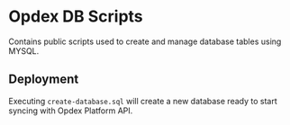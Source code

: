 # Opdex DB Scripts

Contains public scripts used to create and manage database tables using MYSQL.

## Deployment

Executing `create-database.sql` will create a new database ready to start syncing with Opdex Platform API.
